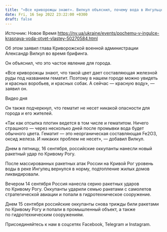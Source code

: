 ```yaml
---
title: "«Все криворожцы знают». Вилкул объяснил, почему вода в Ингульце стала красной"
date: Fri, 16 Sep 2022 23:22:00 +0300
draft: false
---
```

Источник: Новое Время https://nv.ua/ukraine/events/pochemu-v-ingulce-krasnaya-voda-otvet-vlastey-50270584.html


 Об этом заявил глава Криворожской военной администрации Александр Вилкул во время брифинга.

Он объяснил, что это частое явление для города.

«Все криворожцы знают, что такой цвет дает составляющая железной руды под названием гематит. Поэтому в нашем городе можно увидеть и красных воробьев, и красных собак. А сейчас — красную воду», — заявил он.

 Видео дня   

Он также подчеркнул, что гематит не несет никакой опасности для города и его жителей.

«Так как отсыпка плотин ведется в том числе и гематитом. Ничего страшного — через несколько дней после промывки вода будет обычного цвета. Гематит — это неорганическая составляющая Fe2O3, оксид железа. И никаких проблем не несет», — добавил Вилкул.

Днем в пятницу, 16 сентября, российские оккупанты нанесли новый ракетный удар по Кривому Рогу.

После массированных ракетных атак России на Кривой Рог уровень воды в реке Ингулец вернулся в норму, подтопление жилых домов ликвидировали.

Вечером 14 сентября Россия нанесла серию ракетных ударов по Кривому Рогу. Оккупанты ударили семью ракетами с самолетов стратегической авиации и попали в гидротехническое сооружение.

Днем 15 сентября российские оккупанты снова трижды били ракетами по Кривому Рогу и попали в промышленный объект, а также по гидротехническим сооружениям.

Присоединяйтесь к нам в соцсетях Facebook, Telegram и Instagram.
